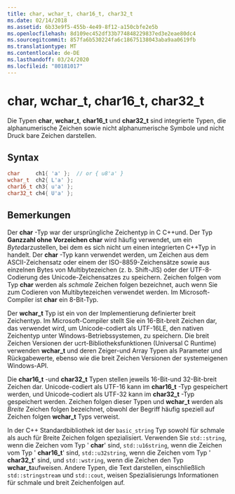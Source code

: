 ```yaml
---
title: char, wchar_t, char16_t, char32_t
ms.date: 02/14/2018
ms.assetid: 6b33e9f5-455b-4e49-8f12-a150cbfe2e5b
ms.openlocfilehash: 8d109ec452df33b774848229837ed3e2eae80dc4
ms.sourcegitcommit: 857fa6b530224fa6c18675138043aba9aa0619fb
ms.translationtype: MT
ms.contentlocale: de-DE
ms.lasthandoff: 03/24/2020
ms.locfileid: "80181017"
---
```

# <a name="char-wchar_t-char16_t-char32_t"></a>char, wchar_t, char16_t, char32_t

Die Typen **char**, **wchar_t**, **char16_t** und **char32_t** sind integrierte Typen, die alphanumerische Zeichen sowie nicht alphanumerische Symbole und nicht Druck bare Zeichen darstellen.

## <a name="syntax"></a>Syntax

```cpp
char     ch1{ 'a' };  // or { u8'a' }
wchar_t  ch2{ L'a' };
char16_t ch3{ u'a' };
char32_t ch4{ U'a' };
```

## <a name="remarks"></a>Bemerkungen

Der **char** -Typ war der ursprüngliche Zeichentyp in C C++und. Der Typ **Ganzzahl ohne Vorzeichen char** wird häufig verwendet, um ein *Byte*darzustellen, bei dem es sich nicht um einen integrierten C++Typ in handelt. Der **char** -Typ kann verwendet werden, um Zeichen aus dem ASCII-Zeichensatz oder einem der ISO-8859-Zeichensätze sowie aus einzelnen Bytes von Multibytezeichen (z. b. Shift-JIS) oder der UTF-8-Codierung des Unicode-Zeichensatzes zu speichern. Zeichen folgen vom Typ **char** werden als *schmale* Zeichen folgen bezeichnet, auch wenn Sie zum Codieren von Multibytezeichen verwendet werden. Im Microsoft-Compiler ist **char** ein 8-Bit-Typ.

Der **wchar_t** Typ ist ein von der Implementierung definierter breit Zeichentyp. Im Microsoft-Compiler stellt Sie ein 16-Bit-breit Zeichen dar, das verwendet wird, um Unicode-codiert als UTF-16LE, den nativen Zeichentyp unter Windows-Betriebssystemen, zu speichern. Die breit Zeichen Versionen der ucrt-Bibliotheksfunktionen (Universal C Runtime) verwenden **wchar_t** und deren Zeiger-und Array Typen als Parameter und Rückgabewerte, ebenso wie die breit Zeichen Versionen der systemeigenen Windows-API.

Die **char16_t** -und **char32_t** Typen stellen jeweils 16-Bit-und 32-Bit-breit Zeichen dar. Unicode-codiert als UTF-16 kann im **char16_t** -Typ gespeichert werden, und Unicode-codiert als UTF-32 kann im **char32_t** -Typ gespeichert werden. Zeichen folgen dieser Typen und **wchar_t** werden als *Breite* Zeichen folgen bezeichnet, obwohl der Begriff häufig speziell auf Zeichen folgen **wchar_t** Typs verweist.

In der C++ Standardbibliothek ist der `basic_string` Typ sowohl für schmale als auch für Breite Zeichen folgen spezialisiert. Verwenden Sie `std::string`, wenn die Zeichen vom Typ ' **char**' sind, `std::u16string`, wenn die Zeichen vom Typ ' **char16_t**' sind, `std::u32string`, wenn die Zeichen vom Typ ' **char32_t**' sind, und `std::wstring`, wenn die Zeichen den Typ **wchar_t**aufweisen. Andere Typen, die Text darstellen, einschließlich `std::stringstream` und `std::cout`, weisen Spezialisierungs Informationen für schmale und breit Zeichenfolgen auf.
